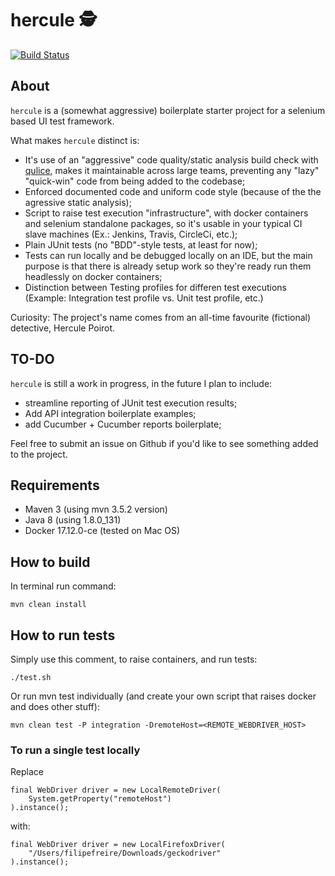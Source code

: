 # hercule 🕵️

[![Build Status](https://travis-ci.org/filfreire/hercule.svg?branch=master)](https://travis-ci.org/filfreire/hercule)

## About

`hercule` is a (somewhat aggressive) boilerplate starter project for a selenium based UI test framework.

What makes `hercule` distinct is:

- It's use of an "aggressive" code quality/static analysis build check with [qulice](https://www.qulice.com/), makes it maintainable across large teams, preventing any "lazy" "quick-win" code from being added to the codebase;
- Enforced documented code and uniform code style (because of the the agressive static analysis);
- Script to raise test execution "infrastructure", with docker containers and selenium standalone packages, so it's usable in your typical CI slave machines (Ex.: Jenkins, Travis, CircleCi, etc.);
- Plain JUnit tests (no "BDD"-style tests, at least for now);
- Tests can run locally and be debugged locally on an IDE, but the main purpose is that there is already setup work so they're ready run them headlessly on docker containers;
- Distinction between Testing profiles for differen test executions (Example: Integration test profile vs. Unit test profile, etc.)

Curiosity: The project's name comes from an all-time favourite (fictional) detective, Hercule Poirot.

## TO-DO

`hercule` is still a work in progress, in the future I plan to include:

- streamline reporting of JUnit test execution results;
- Add API integration boilerplate examples;
- add Cucumber + Cucumber reports boilerplate;

Feel free to submit an issue on Github if you'd like to see something added to the project.

## Requirements

- Maven 3 (using mvn 3.5.2 version)
- Java 8  (using 1.8.0\_131)
- Docker 17.12.0-ce (tested on Mac OS)

## How to build

In terminal run command:
```
mvn clean install
```

## How to run tests

Simply use this comment, to raise containers, and run tests:
```
./test.sh
```


Or run mvn test individually (and create your own script that raises docker and does other stuff):
```
mvn clean test -P integration -DremoteHost=<REMOTE_WEBDRIVER_HOST>
```

### To run a single test locally

Replace
```
final WebDriver driver = new LocalRemoteDriver(
    System.getProperty("remoteHost")
).instance();
```

with:
```
final WebDriver driver = new LocalFirefoxDriver(
    "/Users/filipefreire/Downloads/geckodriver"
).instance();
```

